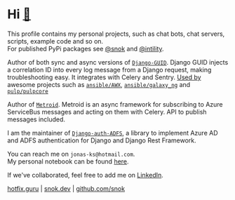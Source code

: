 # Hi [🐍](https://snok.dev)
This profile contains my personal projects, such as chat bots, chat servers, scripts, example code and so on.  
For published PyPi packages see [@snok](https://github.com/snok) and [@intility](https://github.com/intility).

Author of both sync and async versions of [`Django-GUID`](https://github.com/snok/django-guid). Django GUID injects a correlation ID into every log message from a Django request, making troubleshooting easy. It integrates with Celery and Sentry. [Used by](https://github.com/snok/django-guid/network/dependents?package_id=UGFja2FnZS03NjU4NDA3NzQ%3D) awesome projects such as [`ansible/AWX`](https://github.com/ansible/awx), [`ansible/galaxy_ng`](https://github.com/ansible/galaxy_ng) and [`pulp/pulpcore`](https://github.com/pulp/pulpcore) 

Author of [`Metroid`](https://github.com/intility/metroid). Metroid is an async framework for subscribing to Azure ServiceBus messages and acting on them with Celery. API to publish messages included. 

I am the maintainer of [`Django-auth-ADFS`](https://github.com/snok/django-auth-adfs), a library to implement Azure AD and ADFS authentication for Django and Django Rest Framework.

You can reach me on `jonas-ks@hotmail.com`.  
My personal notebook can be found [here](https://hotfix.guru).

If we've collaborated, feel free to add me on [LinkedIn](https://linkedin.com/in/jonasks).


[hotfix.guru](https://hotfix.guru) | [snok.dev](https://snok.dev) | [github.com/snok](https://github.com/snok)
